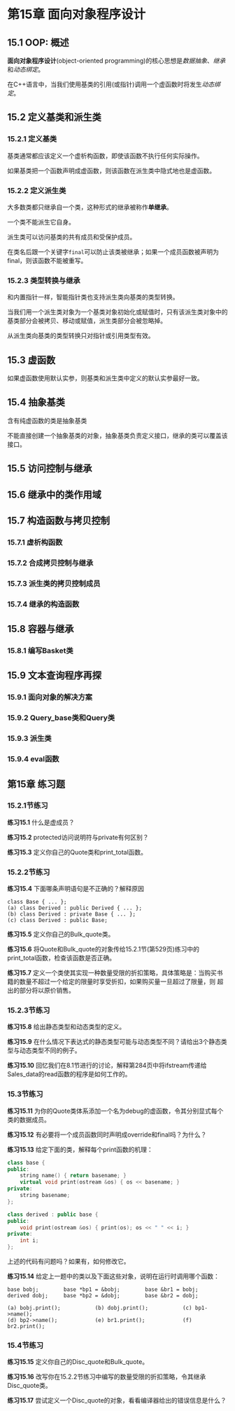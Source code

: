 # 第15章 面向对象程序设计
## 15.1 OOP: 概述
**面向对象程序设计**(object-oriented programming)的核心思想是*数据抽象*、*继承*和*动态绑定*。

在C++语言中，当我们使用基类的引用(或指针)调用一个虚函数时将发生*动态绑定*。

## 15.2 定义基类和派生类
### 15.2.1 定义基类
基类通常都应该定义一个虚析构函数，即使该函数不执行任何实际操作。

如果基类把一个函数声明成虚函数，则该函数在派生类中隐式地也是虚函数。

### 15.2.2 定义派生类
大多数类都只继承自一个类，这种形式的继承被称作**单继承**。

一个类不能派生它自身。

派生类可以访问基类的共有成员和受保护成员。

在类名后跟一个关键字`final`可以防止该类被继承；如果一个成员函数被声明为final，则该函数不能被重写。
### 15.2.3 类型转换与继承
和内置指针一样，智能指针类也支持派生类向基类的类型转换。

当我们用一个派生类对象为一个基类对象初始化或赋值时，只有该派生类对象中的基类部分会被拷贝、移动或赋值，派生类部分会被忽略掉。

从派生类向基类的类型转换只对指针或引用类型有效。
## 15.3 虚函数
如果虚函数使用默认实参，则基类和派生类中定义的默认实参最好一致。

## 15.4 抽象基类
含有纯虚函数的类是抽象基类

不能直接创建一个抽象基类的对象，抽象基类负责定义接口，继承的类可以覆盖该接口。

## 15.5 访问控制与继承

## 15.6 继承中的类作用域

## 15.7 构造函数与拷贝控制
### 15.7.1 虚析构函数
### 15.7.2 合成拷贝控制与继承
### 15.7.3 派生类的拷贝控制成员
### 15.7.4 继承的构造函数

## 15.8 容器与继承
### 15.8.1 编写Basket类

## 15.9 文本查询程序再探
### 15.9.1 面向对象的解决方案
### 15.9.2 Query_base类和Query类
### 15.9.3 派生类
### 15.9.4 eval函数








## 第15章 练习题
### 15.2.1节练习
<b>练习15.1</b> 什么是虚成员？

<b>练习15.2</b> protected访问说明符与private有何区别？

<b>练习15.3</b> 定义你自己的Quote类和print_total函数。

### 15.2.2节练习
<b>练习15.4</b> 下面哪条声明语句是不正确的？解释原因
```text
class Base { ... };
(a) class Derived : public Derived { ... };
(b) class Derived : private Base { ... };
(c) class Derived : public Base;
```
<b>练习15.5</b> 定义你自己的Bulk_quote类。

<b>练习15.6</b> 将Quote和Bulk_quote的对象传给15.2.1节(第529页)练习中的print_total函数，检查该函数是否正确。

<b>练习15.7</b> 定义一个类使其实现一种数量受限的折扣策略，具体策略是：当购买书籍的数量不超过一个给定的限量时享受折扣，如果购买量一旦超过了限量，则
超出的部分将以原价销售。


### 15.2.3节练习
<b>练习15.8</b> 给出静态类型和动态类型的定义。

<b>练习15.9</b> 在什么情况下表达式的静态类型可能与动态类型不同？请给出3个静态类型与动态类型不同的例子。

<b>练习15.10</b> 回忆我们在8.1节进行的讨论，解释第284页中将ifstream传递给Sales_data的read函数的程序是如何工作的。


### 15.3节练习
<b>练习15.11</b> 为你的Quote类体系添加一个名为debug的虚函数，令其分别显式每个类的数据成员。

<b>练习15.12</b> 有必要将一个成员函数同时声明成override和final吗？为什么？

<b>练习15.13</b> 给定下面的类，解释每个print函数的机理：
```c++
class base {
public:
    string name() { return basename; }
    virtual void print(ostream &os) { os << basename; }
private:
    string basename;
};

class derived : public base {
public:
    void print(ostream &os) { print(os); os << " " << i; }
private:
    int i;
};
```
上述的代码有问题吗？如果有，如何修改它。

<b>练习15.14</b> 给定上一题中的类以及下面这些对象，说明在运行时调用哪个函数：
```text
base bobj;        base *bp1 = &bobj;        base &br1 = bobj;
derived dobj;     base *bp2 = &dobj;        base &br2 = dobj;

(a) bobj.print();           (b) dobj.print();           (c) bp1->name();
(d) bp2->name();            (e) br1.print();            (f) br2.print();
```

### 15.4节练习
<b>练习15.15</b> 定义你自己的Disc_quote和Bulk_quote。

<b>练习15.16</b> 改写你在15.2.2节练习中编写的数量受限的折扣策略，令其继承Disc_quote类。

<b>练习15.17</b> 尝试定义一个Disc_quote的对象，看看编译器给出的错误信息是什么？






